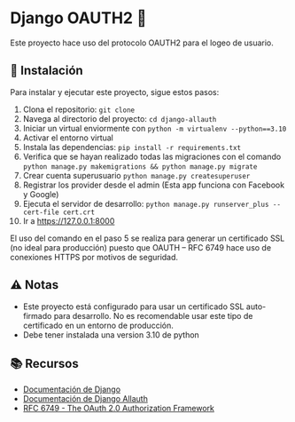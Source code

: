 # Django OAUTH2 :closed_lock_with_key:

Este proyecto hace uso del protocolo OAUTH2 para el logeo de usuario.

## :wrench: Instalación

Para instalar y ejecutar este proyecto, sigue estos pasos:

1. Clona el repositorio: `git clone`
2. Navega al directorio del proyecto: `cd django-allauth`
3. Iniciar un virtual enviormente con `python -m virtualenv --python==3.10`
4. Activar el entorno virtual 
5. Instala las dependencias: `pip install -r requirements.txt`
6. Verifica que se hayan realizado todas las migraciones con el comando `python manage.py makemigrations && python manage.py migrate`
7. Crear cuenta superusuario `python manage.py createsuperuser`
8. Registrar los provider desde el admin (Esta app funciona con Facebook y Google)
9. Ejecuta el servidor de desarrollo: `python manage.py runserver_plus --cert-file cert.crt`
10. Ir a https://127.0.0.1:8000 

El uso del comando en el paso 5 se realiza para generar un certificado SSL (no ideal para producción) puesto que OAUTH – RFC 6749 hace uso de conexiones HTTPS por motivos de seguridad.

## :warning: Notas

- Este proyecto está configurado para usar un certificado SSL auto-firmado para desarrollo. No es recomendable usar este tipo de certificado en un entorno de producción.
- Debe tener instalada una version 3.10 de python

## :books: Recursos

- [Documentación de Django](https://docs.djangoproject.com/)
- [Documentación de Django Allauth](https://https://docs.allauth.org/en/latest/)
- [RFC 6749 - The OAuth 2.0 Authorization Framework](https://tools.ietf.org/html/rfc6749)
